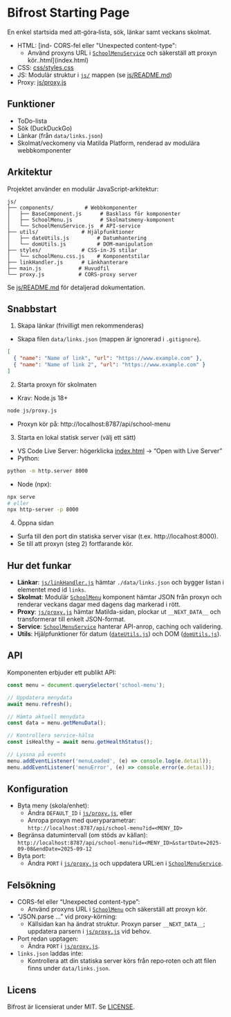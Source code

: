 # Bifrost Starting Page

En enkel startsida med att‑göra‑lista, sök, länkar samt veckans skolmat.

- HTML: [ind- CORS-fel eller "Unexpected content-type":
  - Använd proxyns URL i [`SchoolMenuService`](js/components/SchoolMenuService.js) och säkerställ att proxyn kör..html](index.html)
- CSS: [css/styles.css](css/styles.css)
- JS: Modulär struktur i [`js/`](js/) mappen (se [js/README.md](js/README.md))
- Proxy: [js/proxy.js](js/proxy.js)

## Funktioner

- ToDo-lista
- Sök (DuckDuckGo)
- Länkar (från `data/links.json`)
- Skolmat/veckomeny via Matilda Platform, renderad av modulära webbkomponenter

## Arkitektur

Projektet använder en modulär JavaScript-arkitektur:

```
js/
├── components/          # Webbkomponenter
│   ├── BaseComponent.js      # Basklass för komponenter
│   ├── SchoolMenu.js         # Skolmatsmeny-komponent  
│   └── SchoolMenuService.js  # API-service
├── utils/              # Hjälpfunktioner
│   ├── dateUtils.js         # Datumhantering
│   └── domUtils.js          # DOM-manipulation
├── styles/             # CSS-in-JS stilar
│   └── schoolMenu.css.js    # Komponentstilar
├── linkHandler.js      # Länkhanterare
├── main.js            # Huvudfil
└── proxy.js           # CORS-proxy server
```

Se [js/README.md](js/README.md) för detaljerad dokumentation.

## Snabbstart

1) Skapa länkar (frivilligt men rekommenderas)
- Skapa filen `data/links.json` (mappen är ignorerad i `.gitignore`).
```json
[
  { "name": "Name of link", "url": "https://www.example.com" },
  { "name": "Name of link 2", "url": "https://www.example.com" }
]
```

2) Starta proxyn för skolmaten
- Krav: Node.js 18+
```bash
node js/proxy.js
```
- Proxyn kör på: http://localhost:8787/api/school-menu

3) Starta en lokal statisk server (välj ett sätt)
- VS Code Live Server: högerklicka [index.html](index.html) → “Open with Live Server”
- Python:
```bash
python -m http.server 8000
```
- Node (npx):
```bash
npx serve
# eller
npx http-server -p 8000
```

4) Öppna sidan
- Surfa till den port din statiska server visar (t.ex. http://localhost:8000).
- Se till att proxyn (steg 2) fortfarande kör.

## Hur det funkar

- **Länkar**: [`js/linkHandler.js`](js/linkHandler.js) hämtar `./data/links.json` och bygger listan i elementet med id `links`.
- **Skolmat**: Modulär [`SchoolMenu`](js/components/SchoolMenu.js) komponent hämtar JSON från proxyn och renderar veckans dagar med dagens dag markerad i rött.
- **Proxy**: [`js/proxy.js`](js/proxy.js) hämtar Matilda-sidan, plockar ut `__NEXT_DATA__` och transformerar till enkelt JSON-format.
- **Service**: [`SchoolMenuService`](js/components/SchoolMenuService.js) hanterar API-anrop, caching och validering.
- **Utils**: Hjälpfunktioner för datum ([`dateUtils.js`](js/utils/dateUtils.js)) och DOM ([`domUtils.js`](js/utils/domUtils.js)).

## API

Komponenten erbjuder ett publikt API:

```javascript
const menu = document.querySelector('school-menu');

// Uppdatera menydata
await menu.refresh();

// Hämta aktuell menydata  
const data = menu.getMenuData();

// Kontrollera service-hälsa
const isHealthy = await menu.getHealthStatus();

// Lyssna på events
menu.addEventListener('menuLoaded', (e) => console.log(e.detail));
menu.addEventListener('menuError', (e) => console.error(e.detail));
```

## Konfiguration

- Byta meny (skola/enhet): 
  - Ändra `DEFAULT_ID` i [`js/proxy.js`](js/proxy.js), eller
  - Anropa proxyn med queryparametrar:  
    `http://localhost:8787/api/school-menu?id=<MENY_ID>`
- Begränsa datumintervall (om stöds av källan):  
  `http://localhost:8787/api/school-menu?id=<MENY_ID>&startDate=2025-09-08&endDate=2025-09-12`
- Byta port:
  - Ändra `PORT` i [`js/proxy.js`](js/proxy.js) och uppdatera URL:en i [`SchoolMenuService`](js/components/SchoolMenuService.js).

## Felsökning

- CORS-fel eller “Unexpected content-type”:
  - Använd proxyns URL i [`SchoolMenu`](js/schoolMenu.js) och säkerställ att proxyn kör.
- “JSON.parse …” vid proxy-körning:
  - Källsidan kan ha ändrat struktur. Proxyn parser `__NEXT_DATA__`; uppdatera parsern i [`js/proxy.js`](js/proxy.js) vid behov.
- Port redan upptagen:
  - Ändra `PORT` i [`js/proxy.js`](js/proxy.js).
- `links.json` laddas inte:
  - Kontrollera att din statiska server körs från repo‑roten och att filen finns under `data/links.json`.

## Licens

Bifrost är licensierat under MIT. Se [LICENSE](LICENSE).
